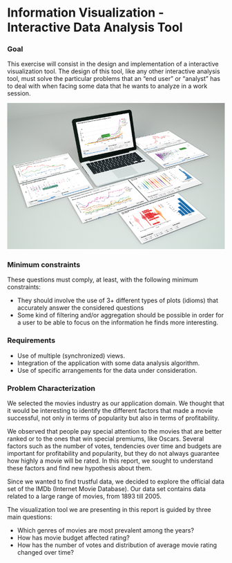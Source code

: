<h1>Information Visualization - Interactive Data Analysis Tool</h1>

<h3>Goal</h3>
<p>This exercise will consist in the design and implementation of a interactive visualization tool. The design of this tool, like any other interactive analysis tool, must solve the particular problems that an “end user” or “analyst” has to deal with when facing some data that he wants to analyze in a work session.<p>
  
![alt text](https://github.com/yerai/yerai.github.io/blob/master/images/rstudio.png?raw=true)

<h3>Minimum constraints</h3>
<p>These questions must comply, at least, with the following minimum constraints:</p>
<ul>
  <li>They should involve the use of 3+ different types of plots (idioms) that accurately answer the considered questions</li>
  <li>Some kind of filtering and/or aggregation should be possible in order for a user to be able to focus on the information he finds more interesting.</li>
</ul>

<h3>Requirements</h3>
<ul>
  <li>Use of multiple (synchronized) views.</li>
  <li>Integration of the application with some data analysis algorithm.</li>
  <li>Use of specific arrangements for the data under consideration. </li>
</ul>

<h3>Problem Characterization</h3>
<p>We selected the movies industry as our application domain. We thought that it would be interesting to identify the different factors that made a movie successful, not only in terms of popularity but also in terms of profitability.</p>

<p>We observed that people pay special attention to the movies that are better ranked or to the ones that win special premiums, like Oscars. Several factors such as the number of votes, tendencies over time and budgets are important for profitability and popularity, but they do not always guarantee how highly a movie will be rated. In this report, we sought to understand these factors and find new hypothesis about them.</p> 

<p>Since we wanted to find trustful data, we decided to explore the official data set of the IMDb (Internet Movie Database). Our data set contains data related to a large range of movies, from 1893 till 2005. </p>
 
<p>The visualization tool we are presenting in this report is guided by three main questions:</p>
<ul>
  <li>Which genres of movies are most prevalent among the years?</li>
  <li>How has movie budget affected rating?</li>
  <li>How has the number of votes and distribution of average movie rating changed over time?</li>
</ul>
